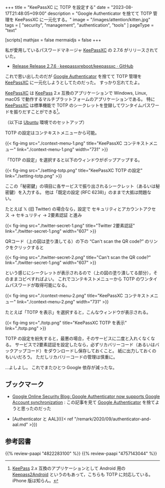 +++
title = "KeePassXC に TOTP を設定する"
date =  "2023-08-17T21:48:05+09:00"
description = "Google Authenticator を捨てて TOTP 管理を KeePassXC に一元化する。"
image = "/images/attention/kitten.jpg"
tags = [ "security", "management", "authentication", "tools" ]
pageType = "text"

[scripts]
  mathjax = false
  mermaidjs = false
+++

私が愛用しているパスワードマネージャ [KeePassXC] の 2.7.6 がリリースされていた。

- [Release Release 2.7.6 · keepassxreboot/keepassxc · GitHub](https://github.com/keepassxreboot/keepassxc/releases/tag/2.7.6)

これで思い出したのだが [Google Authenticator] を捨てて TOTP 管理を [KeePassXC] に一元化しようとしてたのだった。
すっかり忘れてたよ。

[KeePassXC] は [KeePass] 2.x 互換のアプリケーションで Windows, Linux, macOS で動作するマルチプラットフォームのアプリケーションである。
特に [KeePassXC] は標準機能で TOTP のシークレットを登録してワンタイムパスワードを振りだすことができる[^kp2a]。

[^kp2a]: [KeePass] 2.x 互換のアプリケーションとして Android 用の [Keepass2Android] というのもあって，こちらも TOTP に対応している。 iPhone 版は知らん。

（以下は [Ubuntu] 環境でのセットアップ）

TOTP の設定はコンテキストメニューから可能。

{{< fig-img src="./context-menu-1.png" title="KeePassXC コンテキストメニュー" link="./context-menu-1.png" width="731" >}}

「TOTP の設定」を選択すると以下のウィンドウがポップアップする。

{{< fig-img src="./setting-totp.png" title="KeePassXC TOTP の設定" link="./setting-totp.png" >}}

ここの「秘密鍵」の項目に各サービスで振り出されるシークレット（あるいは秘密鍵）を入力する。
他は「既定の設定 (RFC 6238)」のままで大抵は問題ない。

たとえば &#x1D54F; (旧 Twitter) の場合なら，設定で セキュリティとアカウントアクセス → セキュリティ → 2要素認証 と進み

{{< fig-img src="./twitter-secret-1.png" title="Twitter  2要素認証" link="./twitter-secret-1.png" width="607" >}}

QRコード（上の図は塗り潰してる）の下の “Can't scan the QR code?” のリンクをクリックすると

{{< fig-img src="./twitter-secret-2.png" title="Can't scan the QR code?" link="./twitter-secret-1.png" width="607" >}}

という感じにシークレットが表示されるので（上の図の塗り潰してる部分），そのままコピペすればよい。
これでコンテキストメニューから TOTP のワンタイムパスワードが取得可能になる。

{{< fig-img src="./context-menu-2.png" title="KeePassXC コンテキストメニュー" link="./context-menu-2.png" width="731" >}}

たとえば「TOTP を表示」を選択すると，こんなウィンドウが表示される。

{{< fig-img src="./totp.png" title="KeePassXC TOTP を表示" link="./totp.png" >}}

TOTP の設定を紛失すると，最悪の場合，そのサービスに二度と入れくなくなる。
サービスで2要素認証を設定したなら，必ずリカバリーコード（あるいはバックアップコード）をダウンロードし保存しておくこと。
紙に出力しておくのもいいだろう。
ただしリカバリーコードの管理は慎重に。

...よしよし。
これでまたひとつ Google 依存が減ったな。

## ブックマーク

- [Google Online Security Blog: Google Authenticator now supports Google Account synchronization](https://security.googleblog.com/2023/04/google-authenticator-now-supports.html) : この記事を見て [Google Authenticator] を捨てようと思ったのだった

- [Authenticator と AAL]({{< ref "/remark/2020/09/authenticator-and-aal.md" >}})

[KeePassXC]: https://keepassxc.org/ "KeePassXC Password Manager"
[Google Authenticator]: https://play.google.com/store/apps/details?id=com.google.android.apps.authenticator2 "Google Authenticator - Apps on Google Play"
[KeePass]: https://keepass.info/ "KeePass Password Safe"
[Keepass2Android]: https://play.google.com/store/apps/details?id=keepass2android.keepass2android&hl=en_US "Keepass2Android Password Safe - Apps on Google Play"
[Ubuntu]: https://www.ubuntu.com/ "The leading operating system for PCs, IoT devices, servers and the cloud | Ubuntu"

## 参考図書

{{% review-paapi "4822283100" %}} <!-- セキュリティはなぜやぶられたのか -->
{{% review-paapi "4757143044" %}} <!-- 信頼と裏切りの社会 -->

